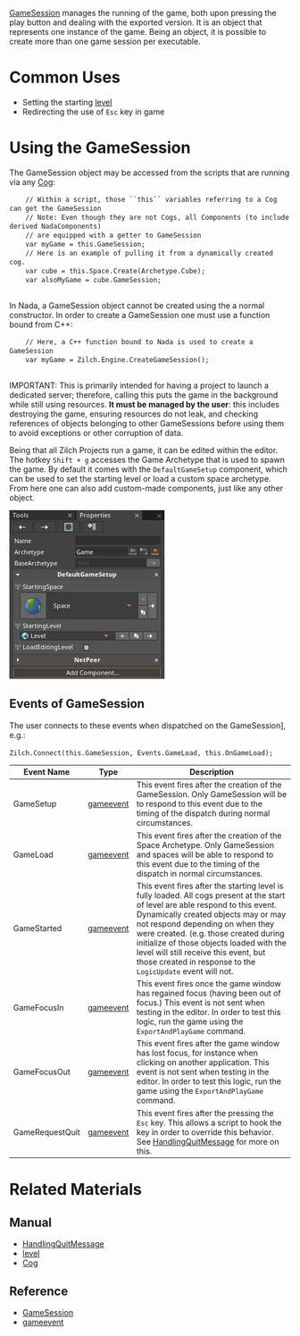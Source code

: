 [GameSession](https://github.com/ZilchEngine/ZilchDocs/blob/master/code_reference/class_reference/gamesession.md) manages the running of the game, both upon pressing the play button and dealing with the exported version. It is an object that represents one instance of the game. Being an object, it is possible to create more than one game session per executable.

 # Common Uses
 - Setting the starting [level](https://github.com/ZilchEngine/ZilchDocs/blob/master/zilch_editor_documentation/zilchmanual/architecture/resources/level.md) 
 - Redirecting the use of `Esc` key in game 

 # Using the GameSession
The GameSession object may be accessed from the scripts that are running via any [ Cog](https://github.com/ZilchEngine/ZilchDocs/blob/master/zilch_editor_documentation/zilchmanual/architecture/cogs/gameobjectsconcept.md):

```
    // Within a script, those ``this`` variables referring to a Cog can get the GameSession
    // Note: Even though they are not Cogs, all Components (to include derived NadaComponents)
    // are equipped with a getter to GameSession
    var myGame = this.GameSession;
    // Here is an example of pulling it from a dynamically created cog.
    var cube = this.Space.Create(Archetype.Cube);
    var alsoMyGame = cube.GameSession;
    

```


In Nada, a GameSession object cannot be created using the a normal constructor. In order to create a GameSession one must use a function bound from C++:

```
    // Here, a C++ function bound to Nada is used to create a GameSession
    var myGame = Zilch.Engine.CreateGameSession();
    

```


IMPORTANT:
  This is primarily intended for having a project to launch a dedicated server; therefore, calling this puts the game in the background while still using resources. **It must be managed by the user**: this includes destroying the game, ensuring resources do not leak, and checking references of objects belonging to other GameSessions before using them to avoid exceptions or other corruption of data.


Being that all Zilch Projects run a game, it can be edited within the editor. The hotkey `Shift + g` accesses the Game Archetype that is used to spawn the game. By default it comes with the `DefaultGameSetup` component, which can be used to set the starting level or load a custom space archetype. From here one can also add custom-made components, just like any other object.



![image](https://raw.githubusercontent.com/ZilchEngine/ZilchFiles/master/doc_files/90536.png)


 ## Events of GameSession
The user connects to these events when dispatched on the GameSession], e.g.:

`Zilch.Connect(this.GameSession, Events.GameLoad, this.OnGameLoad);`

| Event Name       |          Type         | Description                                                                       |
|------------------|-----------------------|-----------------------------------------------------------------------------------|
| GameSetup        | [gameevent](https://github.com/ZilchEngine/ZilchDocs/blob/master/code_reference/class_reference/gameevent.md) | This event fires after the creation of the GameSession. Only GameSession will be to respond to this event due to the timing of the dispatch during normal circumstances. |
| GameLoad         | [gameevent](https://github.com/ZilchEngine/ZilchDocs/blob/master/code_reference/class_reference/gameevent.md) | This event fires after the creation of the Space Archetype. Only GameSession and spaces will be able to respond to this event due to the timing of the dispatch in normal circumstances. |
| GameStarted      | [gameevent](https://github.com/ZilchEngine/ZilchDocs/blob/master/code_reference/class_reference/gameevent.md) | This event fires after the starting level is fully loaded. All cogs present at the start of level are able respond to this event. Dynamically created objects may or may not respond depending on when they were created. (e.g. those created during initialize of those objects loaded with the level will still receive this event, but those created in response to the `LogicUpdate` event will not. |
| GameFocusIn      | [gameevent](https://github.com/ZilchEngine/ZilchDocs/blob/master/code_reference/class_reference/gameevent.md) | This event fires once the game window has regained focus (having been out of focus.) This event is not sent when testing in the editor. In order to test this logic, run the game using the `ExportAndPlayGame` command. |
| GameFocusOut     | [gameevent](https://github.com/ZilchEngine/ZilchDocs/blob/master/code_reference/class_reference/gameevent.md) | This event fires after the game window has lost focus, for instance when clicking on another application. This event is not sent when testing in the editor. In order to test this logic, run the game using the `ExportAndPlayGame` command. |
| GameRequestQuit  | [gameevent](https://github.com/ZilchEngine/ZilchDocs/blob/master/code_reference/class_reference/gameevent.md) | This event fires after the pressing the `Esc` key. This allows a script to hook the key in order to override this behavior. See [HandlingQuitMessage](https://github.com/ZilchEngine/ZilchDocs/blob/master/zilch_editor_documentation/zilchmanual/gameplay/handlingquitmessage.md) for more on this. |


 # Related Materials
 ## Manual
- [HandlingQuitMessage](https://github.com/ZilchEngine/ZilchDocs/blob/master/zilch_editor_documentation/zilchmanual/gameplay/handlingquitmessage.md)
- [level](https://github.com/ZilchEngine/ZilchDocs/blob/master/zilch_editor_documentation/zilchmanual/architecture/resources/level.md) 
- [ Cog](https://github.com/ZilchEngine/ZilchDocs/blob/master/zilch_editor_documentation/zilchmanual/architecture/cogs/gameobjectsconcept.md)

 ## Reference
- [GameSession](https://github.com/ZilchEngine/ZilchDocs/blob/master/code_reference/class_reference/gamesession.md)
- [gameevent](https://github.com/ZilchEngine/ZilchDocs/blob/master/zilch_editor_documentation/code_reference/class_reference/gameevent.md)

 

 